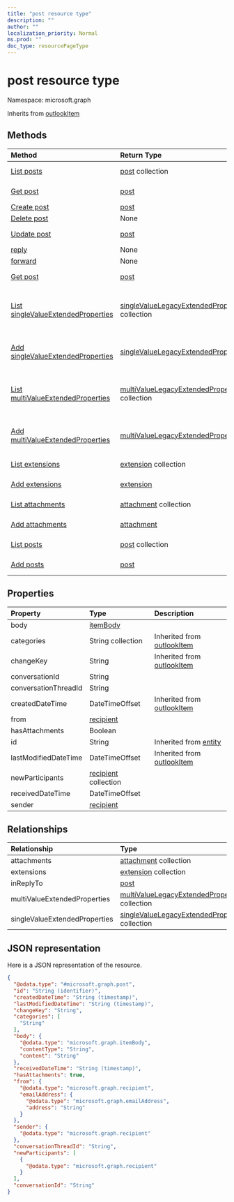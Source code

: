 ```yaml
---
title: "post resource type"
description: ""
author: ""
localization_priority: Normal
ms.prod: ""
doc_type: resourcePageType
---
```


# post resource type


Namespace: microsoft.graph




Inherits from [outlookItem](../resources/outlookitem.md)

## Methods
|Method|Return Type|Description|
|:---|:---|:---|
|[List posts](../api/post-list.md)|[post](../resources/post.md) collection|List properties and relationships of the [post](../resources/post.md) objects.|
|[Get post](../api/post-get.md)|[post](../resources/post.md)|Read properties and relationships of the [post](../resources/post.md) object.|
|[Create post](../api/post-create.md)|[post](../resources/post.md)|Create a new [post](../resources/post.md) object.|
|[Delete post](../api/post-delete.md)|None|Deletes a [post](../resources/post.md).|
|[Update post](../api/post-update.md)|[post](../resources/post.md)|Update the properties of a [post](../resources/post.md) object.|
|[reply](../api/post-reply.md)|None||
|[forward](../api/post-forward.md)|None||
|[Get post](../api/post-get.md)|[post](../resources/post.md)|Read properties and relationships of the [post](../resources/post.md) object.|
|[List singleValueExtendedProperties](../api/post-list-singlevalueextendedproperties.md)|[singleValueLegacyExtendedProperty](../resources/singlevaluelegacyextendedproperty.md) collection|Get the singleValueLegacyExtendedProperties from the singleValueExtendedProperties navigation property.|
|[Add singleValueExtendedProperties](../api/post-post-singlevalueextendedproperties.md)|[singleValueLegacyExtendedProperty](../resources/singlevaluelegacyextendedproperty.md)|Add singleValueExtendedProperties by posting to the singleValueExtendedProperties collection.|
|[List multiValueExtendedProperties](../api/post-list-multivalueextendedproperties.md)|[multiValueLegacyExtendedProperty](../resources/multivaluelegacyextendedproperty.md) collection|Get the multiValueLegacyExtendedProperties from the multiValueExtendedProperties navigation property.|
|[Add multiValueExtendedProperties](../api/post-post-multivalueextendedproperties.md)|[multiValueLegacyExtendedProperty](../resources/multivaluelegacyextendedproperty.md)|Add multiValueExtendedProperties by posting to the multiValueExtendedProperties collection.|
|[List extensions](../api/post-list-extensions.md)|[extension](../resources/extension.md) collection|Get the extensions from the extensions navigation property.|
|[Add extensions](../api/post-post-extensions.md)|[extension](../resources/extension.md)|Add extensions by posting to the extensions collection.|
|[List attachments](../api/post-list-attachments.md)|[attachment](../resources/attachment.md) collection|Get the attachments from the attachments navigation property.|
|[Add attachments](../api/post-post-attachments.md)|[attachment](../resources/attachment.md)|Add attachments by posting to the attachments collection.|
|[List posts](../api/conversationthread-list-posts.md)|[post](../resources/post.md) collection|Get the posts from the posts navigation property.|
|[Add posts](../api/conversationthread-post-posts.md)|[post](../resources/post.md)|Add posts by posting to the posts collection.|

## Properties
|Property|Type|Description|
|:---|:---|:---|
|body|[itemBody](../resources/itembody.md)||
|categories|String collection| Inherited from [outlookItem](../resources/outlookitem.md)|
|changeKey|String| Inherited from [outlookItem](../resources/outlookitem.md)|
|conversationId|String||
|conversationThreadId|String||
|createdDateTime|DateTimeOffset| Inherited from [outlookItem](../resources/outlookitem.md)|
|from|[recipient](../resources/recipient.md)||
|hasAttachments|Boolean||
|id|String| Inherited from [entity](../resources/entity.md)|
|lastModifiedDateTime|DateTimeOffset| Inherited from [outlookItem](../resources/outlookitem.md)|
|newParticipants|[recipient](../resources/recipient.md) collection||
|receivedDateTime|DateTimeOffset||
|sender|[recipient](../resources/recipient.md)||

## Relationships
|Relationship|Type|Description|
|:---|:---|:---|
|attachments|[attachment](../resources/attachment.md) collection||
|extensions|[extension](../resources/extension.md) collection||
|inReplyTo|[post](../resources/post.md)||
|multiValueExtendedProperties|[multiValueLegacyExtendedProperty](../resources/multivaluelegacyextendedproperty.md) collection||
|singleValueExtendedProperties|[singleValueLegacyExtendedProperty](../resources/singlevaluelegacyextendedproperty.md) collection||

## JSON representation
Here is a JSON representation of the resource.
<!-- {
  "blockType": "resource",
  "keyProperty": "id",
  "@odata.type": "microsoft.graph.post",
  "baseType": "microsoft.graph.outlookItem",
  "openType": true
}
-->
``` json
{
  "@odata.type": "#microsoft.graph.post",
  "id": "String (identifier)",
  "createdDateTime": "String (timestamp)",
  "lastModifiedDateTime": "String (timestamp)",
  "changeKey": "String",
  "categories": [
    "String"
  ],
  "body": {
    "@odata.type": "microsoft.graph.itemBody",
    "contentType": "String",
    "content": "String"
  },
  "receivedDateTime": "String (timestamp)",
  "hasAttachments": true,
  "from": {
    "@odata.type": "microsoft.graph.recipient",
    "emailAddress": {
      "@odata.type": "microsoft.graph.emailAddress",
      "address": "String"
    }
  },
  "sender": {
    "@odata.type": "microsoft.graph.recipient"
  },
  "conversationThreadId": "String",
  "newParticipants": [
    {
      "@odata.type": "microsoft.graph.recipient"
    }
  ],
  "conversationId": "String"
}
```

